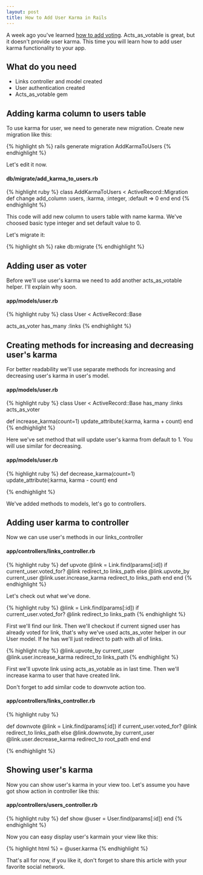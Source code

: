 ```yaml
---
layout: post
title: How to Add User Karma in Rails
---
```


A week ago you've learned [how to add voting](/weekly-rails/2014/08/05/how-to-add-voting-to-rails-app.html). Acts_as_votable is great, but it doesn't provide user karma. This time you will learn how to add user karma functionality to your app.

## What do you need

* Links controller and model created
* User authentication created
* Acts_as_votable gem

## Adding karma column to users table

To use karma for user, we need to generate new migration. Create new migration like this:

{% highlight sh %}
rails generate migration AddKarmaToUsers
{% endhighlight %}

Let's edit it now.

#### db/migrate/add_karma_to_users.rb

{% highlight ruby %}
class AddKarmaToUsers < ActiveRecord::Migration
  def change
    add_column :users, :karma, :integer, :default => 0
  end
end
{% endhighlight %}

This code will add new column to users table with name karma. We've choosed basic type integer and set default value to 0.

Let's migrate it:

{% highlight sh %}
rake db:migrate
{% endhighlight %}

## Adding user as voter

Before we'll use user's karma we need to add another acts_as_votable helper. I'll explain why soon. 

#### app/models/user.rb

{% highlight ruby %}
class User < ActiveRecord::Base
  
  acts_as_voter
  has_many :links
{% endhighlight %}

## Creating methods for increasing and decreasing user's karma

For better readability we'll use separate methods for increasing and decreasing user's karma in user's model.

#### app/models/user.rb

{% highlight ruby %}
class User < ActiveRecord::Base
  has_many :links 
  acts_as_voter
  
  def increase_karma(count=1)
    update_attribute(:karma, karma + count)
  end
{% endhighlight %}

Here we've set method that will update user's karma from default to 1. You will use similar for decreasing.

#### app/models/user.rb

{% highlight ruby %}
def decrease_karma(count=1)
  update_attribute(:karma, karma - count)
end

{% endhighlight %}

We've added methods to models, let's go to controllers.

## Adding user karma to controller

Now we can use user's methods in our links_controller

#### app/controllers/links_controller.rb

{% highlight ruby %}
def upvote
  @link = Link.find(params[:id])
  if current_user.voted_for? @link
    redirect_to links_path
  else
    @link.upvote_by current_user
    @link.user.increase_karma
    redirect_to links_path
  end
end
{% endhighlight %}

Let's check out what we've done.

{% highlight ruby %}
@link = Link.find(params[:id])
if current_user.voted_for? @link
  redirect_to links_path
{% endhighlight %}

First we'll find our link. Then we'll checkout if current signed user has already voted for link, that's why we've used acts_as_voter helper in our User model. If he has we'll just redirect to path with all of links.

{% highlight ruby %}
@link.upvote_by current_user
@link.user.increase_karma
redirect_to links_path
{% endhighlight %}

First we'll upvote link using acts_as_votable as in last time. Then we'll increase karma to user that have created link.

Don't forget to add similar code to downvote action too.

#### app/controllers/links_controller.rb

{% highlight ruby %}

def downvote
  @link = Link.find(params[:id])
  if current_user.voted_for? @link
    redirect_to links_path
  else
    @link.downvote_by current_user
    @link.user.decrease_karma
    redirect_to root_path
  end
end

{% endhighlight %}

## Showing user's karma

Now you can show user's karma in your view too. Let's assume you have got show action in controller like this:

#### app/controllers/users_controller.rb

{% highlight ruby %}
def show
  @user = User.find(params[:id])
end
{% endhighlight %}

Now you can easy display user's karmain your view like this:

{% highlight html %}
= @user.karma
{% endhighlight %}

That's all for now, if you like it, don't forget to share this article with your favorite social network.
  
   
